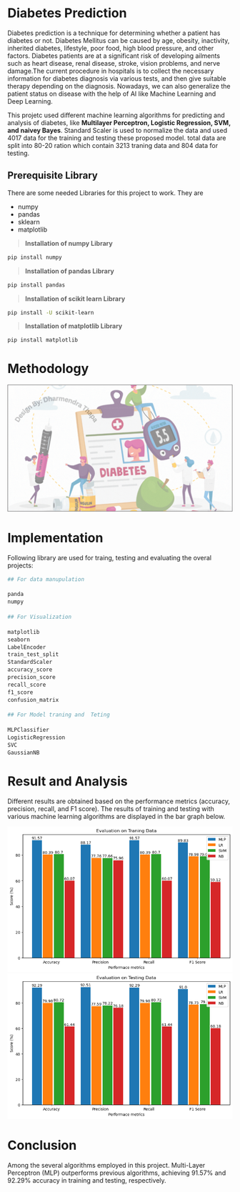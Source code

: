 # Diabetes Prediction

Diabetes prediction is a technique for determining whether a patient has diabetes or not. Diabetes Mellitus can be caused by age, obesity, inactivity, inherited diabetes, lifestyle, poor food, high blood pressure, and other factors. Diabetes patients are at a significant risk of developing ailments such as heart disease, renal disease, stroke, vision problems, and nerve damage.The current procedure in hospitals is to collect the necessary information for diabetes diagnosis via various tests, and then give suitable therapy depending on the diagnosis. Nowadays, we can also generalize the patient status on disease with the help of AI like Machine Learning and Deep Learning. 

This projetc used different machine learning algorithms for predicting and analysis of diabetes, like **Multilayer Perceptron, Logistic Regression, SVM, and naivey Bayes**. Standard Scaler is used to normalize the data and used 4017 data for the training and testing these proposed model. total data are split into 80-20 ration which contain 3213 traning data and 804 data for testing.


## Prerequisite Library

There are some needed Libraries for this project to work. They are 

- numpy
- pandas
- sklearn
- matplotlib

> **Installation of numpy Library**
```bash
pip install numpy
```
> **Installation of pandas Library**
```bash
pip install pandas

```
> **Installation of scikit learn Library**
```bash
pip install -U scikit-learn
```
> **Installation of matplotlib Library**
```bash
pip install matplotlib
```
# Methodology

![Diabetes Predction System](./img/Diabetes.gif)

# Implementation
Following library are used for traing, testing and evaluating the overal projects:

```bash
## For data manupulation

panda
numpy

## For Visualization

matplotlib
seaborn
LabelEncoder 
train_test_split 
StandardScaler 
accuracy_score 
precision_score  
recall_score  
f1_score 
confusion_matrix 

## For Model traning and  Teting

MLPClassifier
LogisticRegression
SVC
GaussianNB

```

# Result and Analysis
Different results are obtained based on the performance metrics (accuracy, precision, recall, and F1 score).  The results of training and testing with various machine learning algorithms are displayed in the bar graph below.

![Evaluation on Traning Data](./img/image.png)
![Evaluation on Traning Data](./img/image-1.png)

# Conclusion 
Among the several algorithms employed in this project.  Multi-Layer Perceptron (MLP) outperforms previous algorithms, achieving 91.57% and 92.29% accuracy in training and testing, respectively.

